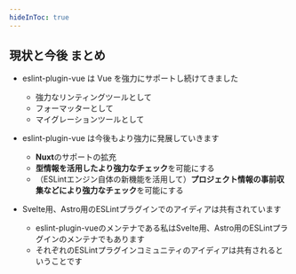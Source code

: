 ```yaml
---
hideInToc: true
---
```


## 現状と今後 まとめ

<v-clicks>

- eslint-plugin-vue は Vue を強力にサポートし続けてきました

  - 強力なリンティングツールとして
  - フォーマッターとして
  - マイグレーションツールとして

- eslint-plugin-vue は今後もより強力に発展していきます

  - **Nuxt**のサポートの拡充
  - **型情報を活用したより強力なチェック**を可能にする
  - （ESLintエンジン自体の新機能を活用して）**プロジェクト情報の事前収集などにより強力なチェック**を可能にする

- Svelte用、Astro用のESLintプラグインでのアイディアは共有されています

  - eslint-plugin-vueのメンテナである私はSvelte用、Astro用のESLintプラグインのメンテナでもあります
  - それぞれのESLintプラグインコミュニティのアイディアは共有されるということです

</v-clicks>
